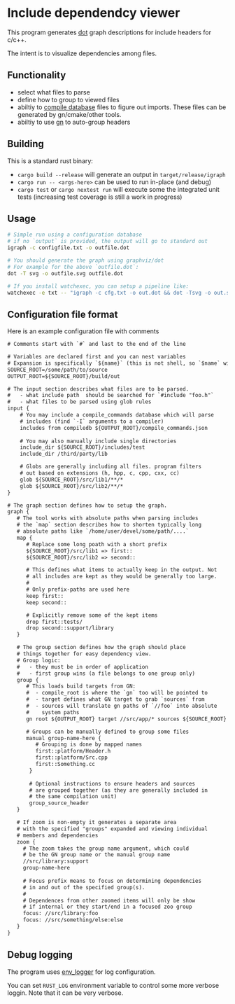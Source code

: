 # Include dependendcy viewer

This program generates [dot](https://graphviz.org/doc/info/lang.html) graph
descriptions for include headers for c/c++.

The intent is to visualize dependencies among files.

## Functionality

- select what files to parse
- define how to group to viewed files
- abiltiy to [compile database](https://clang.llvm.org/docs/JSONCompilationDatabase.html) 
  files to figure out imports. These files can be generated by gn/cmake/other tools.
- abiltiy to use [gn](https://gn.googlesource.com/gn/) to auto-group headers

## Building

This is a standard rust binary:

- `cargo build --release` will generate an output in `target/release/igraph`
- `cargo run -- <args-here>` can be used to run in-place (and debug)
- `cargo test` or `cargo nextest run` will execute some the integrated unit tests (increasing
  test coverage is still a work in progress)

## Usage

```sh
# Simple run using a configuration database
# if no `output` is provided, the output will go to standard out
igraph -c configfile.txt -o outfile.dot

# You should generate the graph using graphviz/dot
# For example for the above `outfile.dot`:
dot -T svg -o outfile.svg outfile.dot

# If you install watchexec, you can setup a pipeline like:
watchexec -e txt -- "igraph -c cfg.txt -o out.dot && dot -Tsvg -o out.svg out.dot"
```

## Configuration file format

Here is an example configuration file with comments

```txt
# Comments start with `#` and last to the end of the line

# Variables are declared first and you can nest variables
# Expansion is specifically `${name}` (this is not shell, so `$name` will not work)
SOURCE_ROOT=/some/path/to/source
OUTPUT_ROOT=${SOURCE_ROOT}/build/out

# The input section describes what files are to be parsed.
#   - what include path  should be searched for `#include "foo.h"`
#   - what files to be parsed using glob rules
input {
    # You may include a compile_commands database which will parse
    # includes (find `-I` arguments to a compiler)
    includes from compiledb ${OUTPUT_ROOT}/compile_commands.json
    
    # You may also manually include single directories
    include_dir ${SOURCE_ROOT}/includes/test
    include_dir /third/party/lib

    # Globs are generally including all files. program filters
    # out based on extensions (h, hpp, c, cpp, cxx, cc)
    glob ${SOURCE_ROOT}/src/lib1/**/*
    glob ${SOURCE_ROOT}/src/lib2/**/*
}

# The graph section defines how to setup the graph.
graph {
   # The tool works with absolute paths when parsing includes
   # the `map` section describes how to shorten typically long
   # absolute paths like `/home/user/devel/some/path/....`
   map {
      # Replace some long poath with a short prefix
      ${SOURCE_ROOT}/src/lib1 => first::
      ${SOURCE_ROOT}/src/lib2 => second::

      # This defines what items to actually keep in the output. Not
      # all includes are kept as they would be generally too large.
      #
      # Only prefix-paths are used here
      keep first::
      keep second::

      # Explicitly remove some of the kept items
      drop first::tests/
      drop second::support/library
   }

   # The group section defines how the graph should place
   # things together for easy dependency view.
   # Group logic:
   #   - they must be in order of application
   #   - first group wins (a file belongs to one group only)
   group {
      # This loads build targets from GN:
      #  - compile_root is where the `gn` too will be pointed to
      #  - target defines what GN target to grab `sources` from
      #  - sources will translate gn paths of `//foo` into absolute
      #    system paths
      gn root ${OUTPUT_ROOT} target //src/app/* sources ${SOURCE_ROOT}

      # Groups can be manually defined to group some files
      manual group-name-here {
         # Grouping is done by mapped names
         first::platform/Header.h
         first::platform/Src.cpp
         first::Something.cc
       }
      
       # Optional instructions to ensure headers and sources
       # are grouped together (as they are generally included in
       # the same compilation unit)
       group_source_header
   }

   # If zoom is non-empty it generates a separate area
   # with the specified "groups" expanded and viewing individual
   # members and dependencies
   zoom {
     # The zoom takes the group name argument, which could
     # be the GN group name or the manual group name
     //src/library:support
     group-name-here
     
     # Focus prefix means to focus on determining dependencies
     # in and out of the specified group(s).
     #
     # Dependences from other zoomed items will only be show
     # if internal or they start/end in a focused zoo group
     focus: //src/library:foo
     focus: //src/something/else:else
   }
}
```

## Debug logging

The program uses [env_logger](https://docs.rs/env_logger/latest/env_logger/) for log configuration.

You can set `RUST_LOG` environment variable to control some more verbose loggin. Note that it
can be very verbose.
